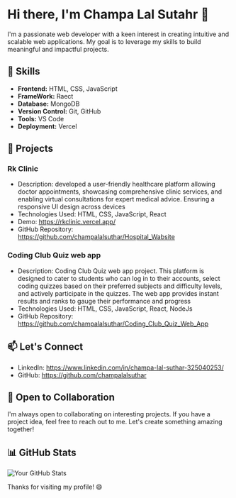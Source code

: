 # Hi there, I'm Champa Lal Sutahr 👋

I'm a passionate web developer with a keen interest in creating intuitive and scalable web applications. My goal is to leverage my skills to build meaningful and impactful projects.

## 🚀 Skills

- **Frontend:**  HTML, CSS, JavaScript
- **FrameWork:**  Raect 
- **Database:** MongoDB
- **Version Control:** Git, GitHub
- **Tools:** VS Code
- **Deployment:** Vercel


## 🌱 Projects

### Rk Clinic

- Description: developed a user-friendly healthcare platform allowing doctor appointments, showcasing comprehensive clinic services, and enabling virtual consultations for expert medical advice. Ensuring a responsive UI design across devices
- Technologies Used: HTML, CSS, JavaScript, React
- Demo:  https://rkclinic.vercel.app/
- GitHub Repository: https://github.com/champalalsuthar/Hospital_Wabsite

### Coding Club Quiz web app

- Description: Coding Club Quiz web app project. This platform is designed to cater to students who can log in to their accounts, select coding quizzes based on their preferred subjects and difficulty levels, and actively participate in the quizzes. The web app provides instant results and ranks to gauge their performance and progress
- Technologies Used: HTML, CSS, JavaScript, React, NodeJs 
- GitHub Repository: https://github.com/champalalsuthar/Coding_Club_Quiz_Web_App

## 📫 Let's Connect

- LinkedIn: https://www.linkedin.com/in/champa-lal-suthar-325040253/
- GitHub: https://github.com/champalalsuthar

## 🤝 Open to Collaboration

I'm always open to collaborating on interesting projects. If you have a project idea, feel free to reach out to me. Let's create something amazing together!

## 📊 GitHub Stats

![Your GitHub Stats](https://github-readme-stats.vercel.app/api?username=champalalsuthar&show_icons=true&count_private=true) 

Thanks for visiting my profile! 😄
